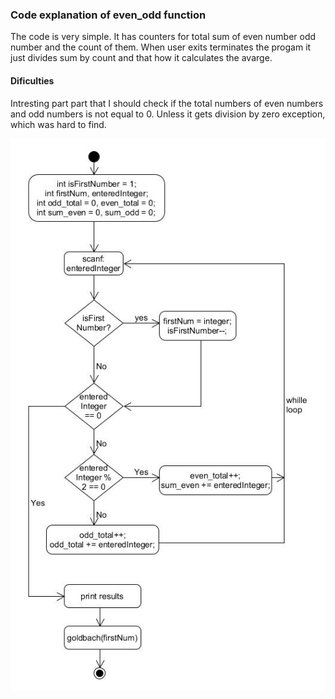 ### Code explanation of even_odd function
The code is very simple. It has counters for total sum of even number odd number and the count of them. 
When user exits terminates the progam it just divides sum by count and that how it calculates the avarge. 
#### Dificulties  
Intresting part part that I should check if the total numbers of even numbers and odd numbers is not equal to 0. Unless it gets division by zero exception, which was hard to find.  

![alt text](https://github.com/ArmandasRokas/C_assigment_2/blob/master/docs/flowchart_even_odd.jpg "flowchart_even_odd")

